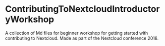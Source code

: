 # ContributingToNextcloudIntroductoryWorkshop
A collection of Md files for beginner workshop for getting started with contributing to Nextcloud. Made as part of the Nextcloud conference 2018.
